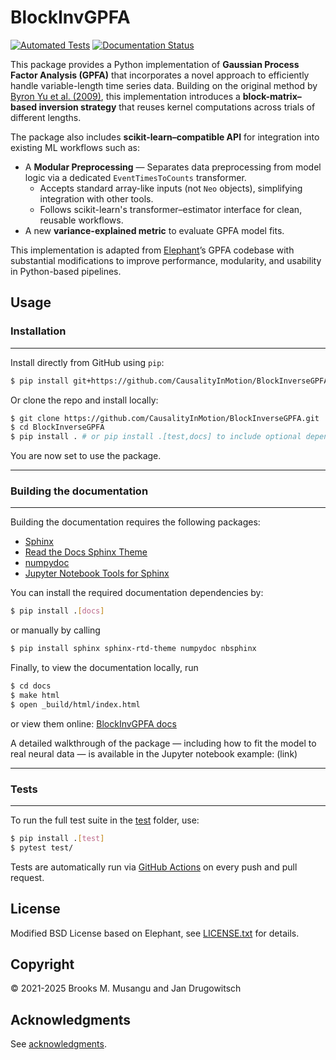 # BlockInvGPFA

[![Automated Tests](https://github.com/CausalityInMotion/BlockInverseGPFA/actions/workflows/tests.yml/badge.svg)](https://github.com/CausalityInMotion/BlockInverseGPFA/actions/workflows/tests.yml)
[![Documentation Status](https://readthedocs.org/projects/blockinversegpfa/badge/?version=latest)](https://blockinversegpfa.readthedocs.io/en/latest/)

This package provides a Python implementation of **Gaussian Process Factor Analysis (GPFA)** that incorporates a novel approach to efficiently handle variable-length time series data. Building on the original method by [Byron Yu et al. (2009)](https://papers.nips.cc/paper/2009/hash/6c1b887a379c4f0c2c621f305d15f6b0-Abstract.html), this implementation introduces a **block-matrix–based inversion strategy** that reuses kernel computations across trials of different lengths.

The package also includes **scikit-learn–compatible API** for integration into existing ML workflows such as:
- A **Modular Preprocessing** — Separates data preprocessing from model logic via a dedicated `EventTimesToCounts` transformer.
  - Accepts standard array-like inputs (not `Neo` objects), simplifying integration with other tools.
  - Follows scikit-learn's transformer–estimator interface for clean, reusable workflows.
- A new **variance-explained metric** to evaluate GPFA model fits.

This implementation is adapted from [Elephant](https://elephant.readthedocs.io/en/latest/reference/gpfa.html)’s GPFA codebase with substantial modifications to improve performance, modularity, and usability in Python-based pipelines.


## Usage

### Installation
-----------------

Install directly from GitHub using `pip`:

```bash
$ pip install git+https://github.com/CausalityInMotion/BlockInverseGPFA.git
```
Or clone the repo and install locally:

```bash
$ git clone https://github.com/CausalityInMotion/BlockInverseGPFA.git
$ cd BlockInverseGPFA
$ pip install . # or pip install .[test,docs] to include optional dependencies
```

You are now set to use the package.

------------------------------
### Building the documentation
------------------------------

Building the documentation requires the following packages:

 - [Sphinx](http://www.sphinx-doc.org)
 - [Read the Docs Sphinx Theme](https://sphinx-rtd-theme.readthedocs.io/en/stable/)
 - [numpydoc](https://numpydoc.readthedocs.io/)
 - [Jupyter Notebook Tools for Sphinx](https://nbsphinx.readthedocs.io/)
 
You can install the required documentation dependencies by:
```bash
$ pip install .[docs]
```
or manually by calling
```bash
$ pip install sphinx sphinx-rtd-theme numpydoc nbsphinx
```

Finally, to view the documentation locally, run

```bash
$ cd docs
$ make html
$ open _build/html/index.html
```
or view them online:
[BlockInvGPFA docs](https://blockinversegpfa.readthedocs.io/en/latest/)

A detailed walkthrough of the package — including how to fit the model to real neural data — is available in the Jupyter notebook example: (link)

-----------
### Tests
-----------

To run the full test suite in the [test](test) folder, use:

```bash
$ pip install .[test]
$ pytest test/
```
Tests are automatically run via [GitHub Actions](https://github.com/CausalityInMotion/BlockInverseGPFA/actions/new) on every push and pull request.

## License
Modified BSD License based on Elephant, see [LICENSE.txt](LICENSE.txt) for details.


## Copyright

:copyright: 2021-2025 Brooks M. Musangu and Jan Drugowitsch

## Acknowledgments

See [acknowledgments](docs/acknowledgments.rst).